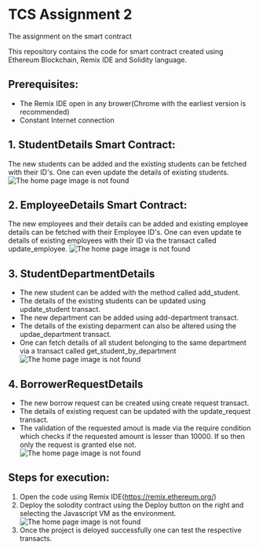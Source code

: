# TCS Assignment 2
The assignment on the smart contract

This repository contains the code for smart contract created using Ethereum Blockchain, Remix IDE and Solidity language.

## Prerequisites:
* The Remix IDE open in any brower(Chrome with the earliest version is recommended)
* Constant Internet connection

## 1. StudentDetails Smart Contract:
The new students can be added and the existing students can be fetched with their ID's. One can even update the details of existing students.
![The home page image is not found](https://github.com/cw-rashmi/TCS_Assignment2/tree/master/screenshots/6.jpg)

## 2. EmployeeDetails Smart Contract:
The new employees and their details can be added and existing employee details can be fetched with their Employee ID's. One can even update te details of existing employees with their ID via the transact called update_employee.
![The home page image is not found](https://github.com/cw-rashmi/TCS_Assignment2/tree/master/screenshots/7.jpg)

## 3. StudentDepartmentDetails
* The new student can be added with the method called add_student.
* The details of the existing students can be updated using update_student transact. 
* The new department can be added using add-department transact.
* The details of the existing deparment can also be altered using the updae_department transact.
* One can fetch details of all student belonging to the same department via a transact called get_student_by_department
![The home page image is not found](https://github.com/cw-rashmi/TCS_Assignment2/tree/master/screenshots/8.jpg)

## 4. BorrowerRequestDetails
* The new borrow request can be created using create request transact.
* The details of existing request can be updated with the update_request transact.
* The validation of the requested amout is made via the require condition which checks if the requested amount is lesser than 10000. If so then only the request is granted else not.
![The home page image is not found](https://github.com/cw-rashmi/TCS_Assignment2/tree/master/screenshots/9.jpg)

## Steps for execution:
1. Open the code using Remix IDE(https://remix.ethereum.org/)
2. Deploy the solodity contract using the Deploy button on the right and selecting the Javascript VM as the environment.
![The home page image is not found](https://github.com/cw-rashmi/TCS_Assignment2/tree/master/screenshots/4.jpg)
3. Once the project is deloyed successfully one can test the respective transacts.
